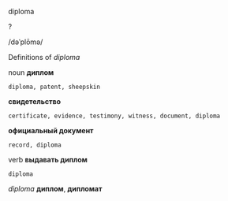 diploma

?

/dəˈplōmə/

Definitions of _diploma_

noun
**диплом**

    diploma, patent, sheepskin
**свидетельство**

    certificate, evidence, testimony, witness, document, diploma
**официальный документ**

    record, diploma

verb
**выдавать диплом**

    diploma

_diploma_
**диплом**, **дипломат**